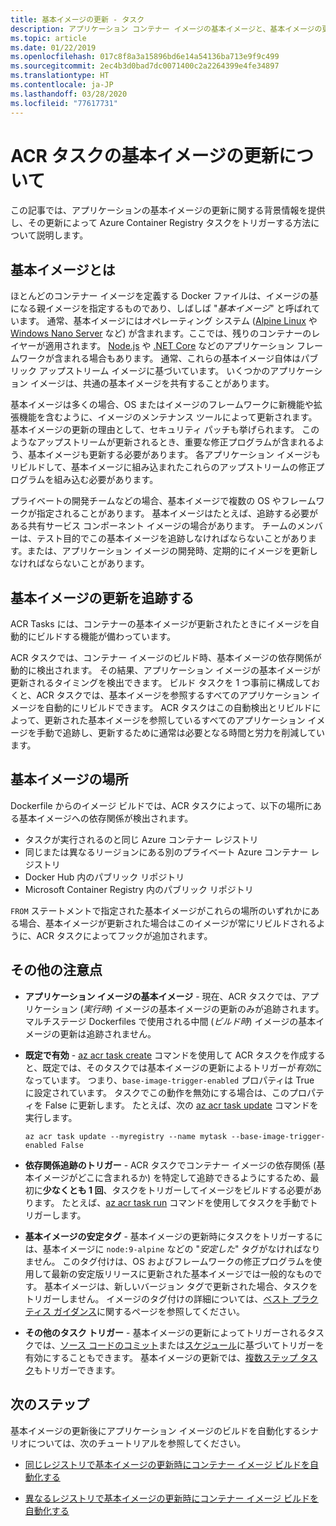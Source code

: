 ```yaml
---
title: 基本イメージの更新 - タスク
description: アプリケーション コンテナー イメージの基本イメージと、基本イメージの更新で Azure Container Registry タスクをトリガーする方法について説明します。
ms.topic: article
ms.date: 01/22/2019
ms.openlocfilehash: 017c8f8a3a15896bd6e14a54136ba713e9f9c499
ms.sourcegitcommit: 2ec4b3d0bad7dc0071400c2a2264399e4fe34897
ms.translationtype: HT
ms.contentlocale: ja-JP
ms.lasthandoff: 03/28/2020
ms.locfileid: "77617731"
---
```

# <a name="about-base-image-updates-for-acr-tasks"></a>ACR タスクの基本イメージの更新について

この記事では、アプリケーションの基本イメージの更新に関する背景情報を提供し、その更新によって Azure Container Registry タスクをトリガーする方法について説明します。

## <a name="what-are-base-images"></a>基本イメージとは

ほとんどのコンテナー イメージを定義する Docker ファイルは、イメージの基になる親イメージを指定するものであり、しばしば "*基本イメージ*" と呼ばれています。 通常、基本イメージにはオペレーティング システム ([Alpine Linux][base-alpine] や [Windows Nano Server][base-windows] など) が含まれます。ここでは、残りのコンテナーのレイヤーが適用されます。 [Node.js][base-node] や [.NET Core][base-dotnet] などのアプリケーション フレームワークが含まれる場合もあります。 通常、これらの基本イメージ自体はパブリック アップストリーム イメージに基づいています。 いくつかのアプリケーション イメージは、共通の基本イメージを共有することがあります。

基本イメージは多くの場合、OS またはイメージのフレームワークに新機能や拡張機能を含むように、イメージのメンテナンス ツールによって更新されます。 基本イメージの更新の理由として、セキュリティ パッチも挙げられます。 このようなアップストリームが更新されるとき、重要な修正プログラムが含まれるよう、基本イメージも更新する必要があります。 各アプリケーション イメージもリビルドして、基本イメージに組み込まれたこれらのアップストリームの修正プログラムを組み込む必要があります。

プライベートの開発チームなどの場合、基本イメージで複数の OS やフレームワークが指定されることがあります。 基本イメージはたとえば、追跡する必要がある共有サービス コンポーネント イメージの場合があります。 チームのメンバーは、テスト目的でこの基本イメージを追跡しなければならないことがあります。または、アプリケーション イメージの開発時、定期的にイメージを更新しなければならないことがあります。

## <a name="track-base-image-updates"></a>基本イメージの更新を追跡する

ACR Tasks には、コンテナーの基本イメージが更新されたときにイメージを自動的にビルドする機能が備わっています。

ACR タスクでは、コンテナー イメージのビルド時、基本イメージの依存関係が動的に検出されます。 その結果、アプリケーション イメージの基本イメージが更新されるタイミングを検出できます。 ビルド タスクを 1 つ事前に構成しておくと、ACR タスクでは、基本イメージを参照するすべてのアプリケーション イメージを自動的にリビルドできます。 ACR タスクはこの自動検出とリビルドによって、更新された基本イメージを参照しているすべてのアプリケーション イメージを手動で追跡し、更新するために通常は必要となる時間と労力を削減しています。

## <a name="base-image-locations"></a>基本イメージの場所

Dockerfile からのイメージ ビルドでは、ACR タスクによって、以下の場所にある基本イメージへの依存関係が検出されます。

* タスクが実行されるのと同じ Azure コンテナー レジストリ
* 同じまたは異なるリージョンにある別のプライベート Azure コンテナー レジストリ 
* Docker Hub 内のパブリック リポジトリ 
* Microsoft Container Registry 内のパブリック リポジトリ

`FROM` ステートメントで指定された基本イメージがこれらの場所のいずれかにある場合、基本イメージが更新された場合はこのイメージが常にリビルドされるように、ACR タスクによってフックが追加されます。

## <a name="additional-considerations"></a>その他の注意点

* **アプリケーション イメージの基本イメージ** - 現在、ACR タスクでは、アプリケーション (*実行時*) イメージの基本イメージの更新のみが追跡されます。 マルチステージ Dockerfiles で使用される中間 (*ビルド時*) イメージの基本イメージの更新は追跡されません。  

* **既定で有効** - [az acr task create][az-acr-task-create] コマンドを使用して ACR タスクを作成すると、既定では、そのタスクでは基本イメージの更新によるトリガーが*有効*になっています。 つまり、`base-image-trigger-enabled` プロパティは True に設定されています。 タスクでこの動作を無効にする場合は、このプロパティを False に更新します。 たとえば、次の [az acr task update][az-acr-task-update] コマンドを実行します。

  ```azurecli
  az acr task update --myregistry --name mytask --base-image-trigger-enabled False
  ```

* **依存関係追跡のトリガー** - ACR タスクでコンテナー イメージの依存関係 (基本イメージがどこに含まれるか) を特定して追跡できるようにするため、最初に**少なくとも 1 回**、タスクをトリガーしてイメージをビルドする必要があります。 たとえば、[az acr task run][az-acr-task-run] コマンドを使用してタスクを手動でトリガーします。

* **基本イメージの安定タグ** - 基本イメージの更新時にタスクをトリガーするには、基本イメージに `node:9-alpine` などの "*安定した*" タグがなければなりません。 このタグ付けは、OS およびフレームワークの修正プログラムを使用して最新の安定版リリースに更新された基本イメージでは一般的なものです。 基本イメージは、新しいバージョン タグで更新された場合、タスクをトリガーしません。 イメージのタグ付けの詳細については、[ベスト プラクティス ガイダンス](container-registry-image-tag-version.md)に関するページを参照してください。 

* **その他のタスク トリガー** - 基本イメージの更新によってトリガーされるタスクでは、[ソース コードのコミット](container-registry-tutorial-build-task.md)または[スケジュール](container-registry-tasks-scheduled.md)に基づいてトリガーを有効にすることもできます。 基本イメージの更新では、[複数ステップ タスク](container-registry-tasks-multi-step.md)もトリガーできます。

## <a name="next-steps"></a>次のステップ

基本イメージの更新後にアプリケーション イメージのビルドを自動化するシナリオについては、次のチュートリアルを参照してください。

* [同じレジストリで基本イメージの更新時にコンテナー イメージ ビルドを自動化する](container-registry-tutorial-base-image-update.md)

* [異なるレジストリで基本イメージの更新時にコンテナー イメージ ビルドを自動化する](container-registry-tutorial-base-image-update.md)


<!-- LINKS - External -->
[base-alpine]: https://hub.docker.com/_/alpine/
[base-dotnet]: https://hub.docker.com/r/microsoft/dotnet/
[base-node]: https://hub.docker.com/_/node/
[base-windows]: https://hub.docker.com/r/microsoft/nanoserver/
[sample-archive]: https://github.com/Azure-Samples/acr-build-helloworld-node/archive/master.zip
[terms-of-use]: https://azure.microsoft.com/support/legal/preview-supplemental-terms/

<!-- LINKS - Internal -->
[azure-cli]: /cli/azure/install-azure-cli
[az-acr-build]: /cli/azure/acr#az-acr-build
[az-acr-pack-build]: /cli/azure/acr/pack#az-acr-pack-build
[az-acr-task]: /cli/azure/acr/task
[az-acr-task-create]: /cli/azure/acr/task#az-acr-task-create
[az-acr-task-run]: /cli/azure/acr/task#az-acr-task-run
[az-acr-task-update]: /cli/azure/acr/task#az-acr-task-update
[az-login]: /cli/azure/reference-index#az-login
[az-login-service-principal]: /cli/azure/authenticate-azure-cli

<!-- IMAGES -->
[quick-build-01-fork]: ./media/container-registry-tutorial-quick-build/quick-build-01-fork.png
[quick-build-02-browser]: ./media/container-registry-tutorial-quick-build/quick-build-02-browser.png

